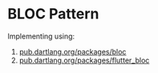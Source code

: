 # BLOC Pattern

Implementing using:
1. [pub.dartlang.org/packages/bloc](https://pub.dartlang.org/packages/bloc)
2. [pub.dartlang.org/packages/flutter_bloc](https://pub.dartlang.org/packages/flutter_bloc)